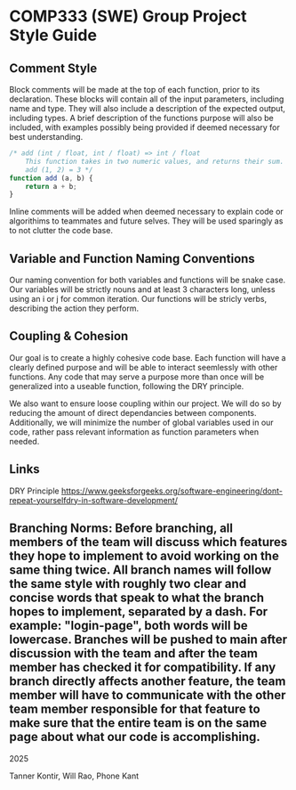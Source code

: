 # COMP333 (SWE) Group Project Style Guide

## Comment Style
Block comments will be made at the top of each function, prior to its declaration. These blocks will contain all of the input parameters, including name and type. They will also include a description of the expected output, including types. A brief description of the functions purpose will also be included, with examples possibly being provided if deemed necessary for best understanding. 
```js
/* add (int / float, int / float) => int / float
    This function takes in two numeric values, and returns their sum.
    add (1, 2) = 3 */
function add (a, b) {
    return a + b;
}
```
Inline comments will be added when deemed necessary to explain code or algorithims to teammates and future selves. They will be used sparingly as to not clutter the code base. 

## Variable and Function Naming Conventions
Our naming convention for both variables and functions will be snake case. Our variables will be strictly nouns and at least 3 characters long, unless using an i or j for common iteration. Our functions will be stricly verbs, describing the action they perform. 

## Coupling & Cohesion
Our goal is to create a highly cohesive code base. Each function will have a clearly defined purpose and will be able to interact seemlessly with other functions. Any code that may serve a purpose more than once will be generalized into a useable function, following the DRY principle.

We also want to ensure loose coupling within our project. We will do so by reducing the amount of direct dependancies between components. Additionally, we will minimize the number of global variables used in our code, rather pass relevant information as function parameters when needed. 

## Links
DRY Principle https://www.geeksforgeeks.org/software-engineering/dont-repeat-yourselfdry-in-software-development/

Branching Norms: 
    Before branching, all members of the team will discuss which features they hope to implement to avoid working on the same thing twice. All branch names will follow the same style with roughly two clear and concise words that speak to what the branch hopes to implement, separated by a dash. For example: "login-page", both words will be lowercase. Branches will be pushed to main after discussion with the team and after the team member has checked it for compatibility. If any branch directly affects another feature, the team member will have to communicate with the other team member responsible for that feature to make sure that the entire team is on the same page about what our code is accomplishing.  
---

2025

Tanner Kontir,
Will Rao,
Phone Kant
